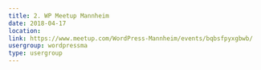 ```yaml
---
title: 2. WP Meetup Mannheim
date: 2018-04-17
location: 
link: https://www.meetup.com/WordPress-Mannheim/events/bqbsfpyxgbwb/
usergroup: wordpressma
type: usergroup
---
```

